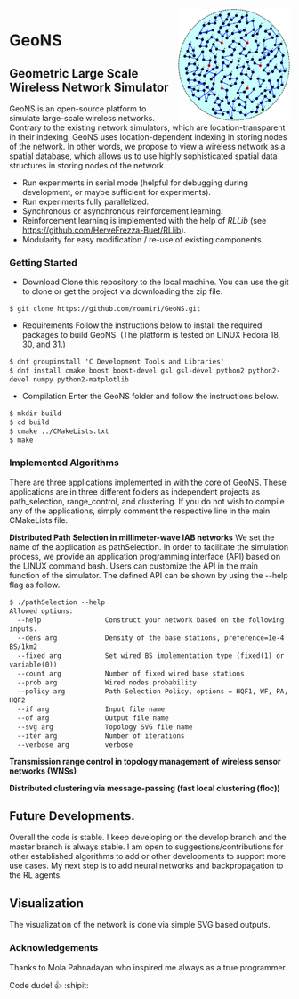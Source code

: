 <img align="right" width="200" height="200" src="/images/logo.png">

# GeoNS

## Geometric Large Scale Wireless Network Simulator

GeoNS is an open-source platform to simulate large-scale wireless networks. Contrary to the existing network simulators, which are location-transparent in their indexing, GeoNS uses location-dependent indexing in storing nodes of the network. In other words, we propose to view a wireless network as a spatial database, which allows us to use highly sophisticated spatial data structures in storing nodes of the network.

* Run experiments in serial mode (helpful for debugging during development, or maybe sufficient for experiments).
* Run experiments fully parallelized.
* Synchronous or asynchronous reinforcement learning.
* Reinforcement learning is implemented with the help of *RLLib* (see https://github.com/HerveFrezza-Buet/RLlib).
* Modularity for easy modification / re-use of existing components.

### Getting Started
* Download
Clone this repository to the local machine. You can use the git to clone or get the project via downloading the zip file.
```console
$ git clone https://github.com/roamiri/GeoNS.git
```
* Requirements
Follow the instructions below to install the required packages to build GeoNS. (The platform is tested on LINUX Fedora 18, 30, and 31.)

```console
$ dnf groupinstall 'C Development Tools and Libraries'
$ dnf install cmake boost boost-devel gsl gsl-devel python2 python2-devel numpy python2-matplotlib
```
* Compilation
Enter the GeoNS folder and follow the instructions below. 
```console
$ mkdir build
$ cd build
$ cmake ../CMakeLists.txt
$ make
```
### Implemented Algorithms

There are three applications implemented in with the core of GeoNS. These applications are in three different folders as independent projects as path_selection, range_control, and clustering. If you do not wish to compile any of the applications, simply comment the respective line in the main CMakeLists file. 

**Distributed Path Selection in millimeter-wave IAB networks**
We set the name of the application as pathSelection. In order to facilitate the simulation process, we provide an application programming interface (API) based on the LINUX command bash. Users can customize the API in the main function of the simulator. The defined API can be shown by using the --help flag as follow.
```console
$ ./pathSelection --help
Allowed options:
  --help                Construct your network based on the following inputs.
  --dens arg            Density of the base stations, preference=1e-4 BS/1km2
  --fixed arg           Set wired BS implementation type (fixed(1) or variable(0))
  --count arg           Number of fixed wired base stations
  --prob arg            Wired nodes probability
  --policy arg          Path Selection Policy, options = HQF1, WF, PA, HQF2
  --if arg              Input file name
  --of arg              Output file name
  --svg arg             Topology SVG file name
  --iter arg            Number of iterations
  --verbose arg         verbose
```
**Transmission range control in topology management of wireless sensor networks (WNSs)**

**Distributed clustering via message-passing (fast local clustering (floc))**

## Future Developments.

Overall the code is stable. I keep developing on the develop branch and the master branch is always stable. I am open to suggestions/contributions for other established algorithms to add or other developments to support more use cases. My next step is to add neural networks and backpropagation to the RL agents.


## Visualization

The visualization of the network is done via simple SVG based outputs.


### Acknowledgements
Thanks to Mola Pahnadayan who inspired me always as a true programmer.

Code dude! :+1: :shipit:
